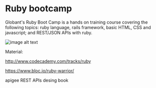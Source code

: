 Ruby bootcamp
============

Globant's Ruby Boot Camp is a hands on training course covering the following topics: ruby language, rails framework, basic HTML, CSS and javascript; and REST/JSON APIs with ruby.


![image alt text](https://www.ruby-lang.org/images/header-ruby-logo.png)



Material:

http://www.codecademy.com/tracks/ruby

https://www.bloc.io/ruby-warrior/

apigee REST APIs desing book
